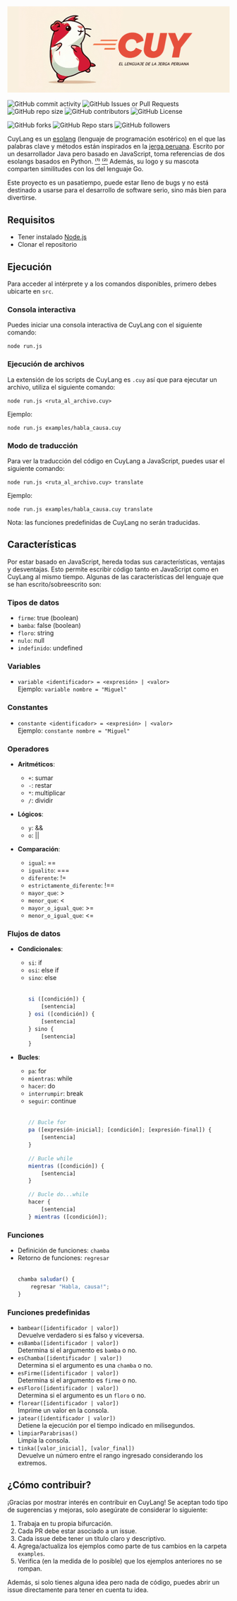 ![cuylang_logo](https://github.com/mpadillaespino/personal-website/blob/master/images/cuy_logo.png?raw=true)

![GitHub commit activity](https://img.shields.io/github/commit-activity/m/mpadillaespino/cuylang?style=flat-square)
![GitHub Issues or Pull Requests](https://img.shields.io/github/issues/mpadillaespino/cuylang?style=flat-square)
![GitHub repo size](https://img.shields.io/github/repo-size/mpadillaespino/cuylang)
![GitHub contributors](https://img.shields.io/github/contributors/mpadillaespino/cuylang?style=flat-square)
![GitHub License](https://img.shields.io/github/license/mpadillaespino/cuylang?style=flat-square)


![GitHub forks](https://img.shields.io/github/forks/mpadillaespino/cuylang)
![GitHub Repo stars](https://img.shields.io/github/stars/mpadillaespino/cuylang)
![GitHub followers](https://img.shields.io/github/followers/mpadillaespino)


CuyLang es un [esolang](https://en.wikipedia.org/wiki/Esoteric_programming_language) (lenguaje de programación esotérico) en el que las palabras clave y métodos están inspirados en la [jerga peruana](https://www.wikilengua.org/index.php/Jerga_juvenil/Per%C3%BA). Escrito por un desarrollador Java pero basado en JavaScript, toma referencias de dos esolangs basados en Python. [⁽¹⁾](https://github.com/aadhithya/rajiniPP) [⁽²⁾](https://github.com/WhiteHeadbanger/Lunfardo) Además, su logo y su mascota comparten similitudes con los del lenguaje Go. 

Este proyecto es un pasatiempo, puede estar lleno de bugs y no está destinado a usarse para el desarrollo de software serio, sino más bien para divertirse.

## Requisitos

* Tener instalado [Node.js](https://nodejs.org/en)
* Clonar el repositorio

## Ejecución

Para acceder al intérprete y a los comandos disponibles, primero debes ubicarte en `src`.

### Consola interactiva

Puedes iniciar una consola interactiva de CuyLang con el siguiente comando:

    node run.js

### Ejecución de archivos

La extensión de los scripts de CuyLang es `.cuy` así que para ejecutar un archivo, utiliza el siguiente comando:

    node run.js <ruta_al_archivo.cuy>

Ejemplo:

    node run.js examples/habla_causa.cuy

### Modo de traducción

Para ver la traducción del código en CuyLang a JavaScript, puedes usar el siguiente comando:

    node run.js <ruta_al_archivo.cuy> translate

Ejemplo:

    node run.js examples/habla_causa.cuy translate

Nota: las funciones predefinidas de CuyLang no serán traducidas.

## Características

Por estar basado en JavaScript, hereda todas sus características, ventajas y desventajas. Esto permite escribir código tanto en JavaScript como en CuyLang al mismo tiempo. Algunas de las características del lenguaje que se han escrito/sobreescrito son:

### Tipos de datos

- `firme`: true (boolean)
- `bamba`: false (boolean)
- `floro`: string
- `nulo`: null
- `indefinido`: undefined

### Variables

- `variable <identificador> = <expresión> | <valor>`  
  Ejemplo: `variable nombre = "Miguel"`

### Constantes

- `constante <identificador> = <expresión> | <valor>`  
  Ejemplo: `constante nombre = "Miguel"`

### Operadores

- **Aritméticos**:
    - `+`: sumar
    - `-`: restar
    - `*`: multiplicar
    - `/`: dividir

- **Lógicos**:
    - `y`: &&
    - `o`: ||

- **Comparación**:
    - `igual`: ==
    - `igualito`: ===
    - `diferente`: !=
    - `estrictamente_diferente`: !==
    - `mayor_que`: >
    - `menor_que`: <
    - `mayor_o_igual_que`: >=
    - `menor_o_igual_que`: <=

### Flujos de datos

- **Condicionales**:
    - `si`: if
    - `osi`: else if
    - `sino`: else 
    <br><br>
        ```js
        si ([condición]) {
            [sentencia]
        } osi ([condición]) {
            [sentencia]
        } sino {
            [sentencia]
        }
        ```

- **Bucles**:
    - `pa`: for
    - `mientras`: while
    - `hacer`: do
    - `interrumpir`: break 
    - `seguir`: continue
    <br><br>
        ```js
        // Bucle for
        pa ([expresión-inicial]; [condición]; [expresión-final]) {
            [sentencia]
        }
        ```
        ```js
        // Bucle while
        mientras ([condición]) {
            [sentencia]
        }
        ```
        ```js
        // Bucle do...while
        hacer {
            [sentencia]
        } mientras ([condición]);
        ```

### Funciones
- Definición de funciones: `chamba`
- Retorno de funciones: `regresar`
<br><br>
    ```js
    chamba saludar() {
        regresar "Habla, causa!";
    }
    ```

### Funciones predefinidas

*   `bambear([identificador | valor])`   
    Devuelve verdadero si es falso y viceversa.
*   `esBamba([identificador | valor])`   
    Determina si el argumento es `bamba` o no.
*   `esChamba([identificador | valor])`   
    Determina si el argumento es una `chamba` o no.
*   `esFirme([identificador | valor])`   
    Determina si el argumento es `firme` o no.
*   `esFloro([identificador | valor])`   
    Determina si el argumento es un `floro` o no.
*   `florear([identificador | valor])`   
    Imprime un valor en la consola.
*   `jatear([identificador | valor])`   
    Detiene la ejecución por el tiempo indicado en milisegundos.
*   `limpiarParabrisas()`  
    Limpia la consola.
*   `tinka([valor_inicial], [valor_final])`   
    Devuelve un número entre el rango ingresado considerando los extremos.

## ¿Cómo contribuir?

¡Gracias por mostrar interés en contribuir en CuyLang! Se aceptan todo tipo de sugerencias y mejoras, solo asegúrate de considerar lo siguiente:

1. Trabaja en tu propia bifurcación.
2. Cada PR debe estar asociado a un issue.
3. Cada issue debe tener un título claro y descriptivo.
4. Agrega/actualiza los ejemplos como parte de tus cambios en la carpeta `examples`.
5. Verifica (en la medida de lo posible) que los ejemplos anteriores no se rompan.

Además, si solo tienes alguna idea pero nada de código, puedes abrir un issue directamente para tener en cuenta tu idea.